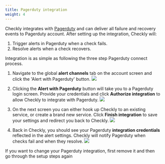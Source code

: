 ```yaml
---
title: Pagerduty integration
weight: 4
---
```


Checkly integrates with [Pagerduty](https://pagerduty.com) and can deliver all failure and recovery events 
to Pagerduty account. After setting up the integration, Checkly will:

1. Trigger alerts in Pagerduty when a check fails.
2. Resolve alerts when a check recovers.

Integration is as simple as following the three step Pagerduty connect process.


1. Navigate to the global **alert channels** tab on the account screen and click the 'Alert with Pagerduty' button.
![](/docs/images/alerting/pagerduty_step1.png)

2. Clicking the **Alert with Pagerduty** button will take you to a Pagerduty login screen. Provide your credentials and click
**Authorize integration** to allow Checkly to integrate with Pagerduty.
![](/docs/images/alerting/pagerduty_step2.png)

3. On the next screen you can either hook up Checkly to an existing service, or create a brand new service.
Click **Finish integration** to save your settings and redirect you back to Checkly. 
![](/docs/images/alerting/pagerduty_step3.png)

4. Back in Checkly, you should see your Pagerduty **integration credentials** reflected in the alert settings. 
Checkly will notify Pagerduty when checks fail and when they resolve.
![](/docs/images/alerting/pagerduty_step4.png)

If you want to change your Pagerduty integration, first remove it and then go through the setup steps again

